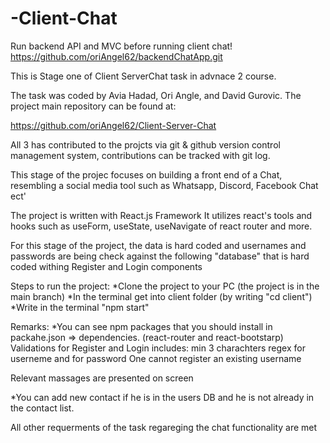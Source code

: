 # -Client-Chat

Run backend API and MVC before running client chat!
https://github.com/oriAngel62/backendChatApp.git

This is Stage one of Client ServerChat task in advnace 2 course.

The task was coded by Avia Hadad, Ori Angle, and David Gurovic.
The project main repository can be found at:

https://github.com/oriAngel62/Client-Server-Chat

All 3 has contributed to the projcts via git & github version control management system,
contributions can be tracked with git log.

This stage of the projec focuses on building a front end of a Chat,
resembling a social media tool such as Whatsapp, Discord, Facebook Chat ect'

The project is written with React.js Framework
It utilizes react's tools and hooks such as useForm, useState, useNavigate of react router and more.

For this stage of the project, the data is hard coded and usernames and passwords are being check against the following "database"
that is hard coded withing Register and Login components

Steps to run the project:
*Clone the project to your PC (the project is in the main branch)
*In the terminal get into client folder (by writing "cd client")
*Write in the terminal "npm start"

Remarks:
\*You can see npm packages that you should install in packahe.json => dependencies.
(react-router and react-bootstarp)
Validations for Register and Login includes:
min 3 charachters
regex for userneme and for password
One cannot register an existing username

Relevant massages are presented on screen

\*You can add new contact if he is in the users DB and he is not already in the contact list.

All other requerments of the task regareging the chat functionality are met
